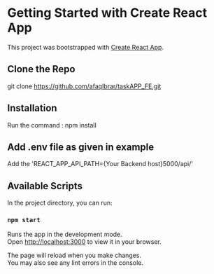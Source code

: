 # Getting Started with Create React App

This project was bootstrapped with [Create React App](https://github.com/facebook/create-react-app).

## Clone the Repo

git clone https://github.com/afaqIbrar/taskAPP_FE.git

## Installation

Run the command : npm install

## Add .env file as given in example

Add the 'REACT_APP_API_PATH={Your Backend host}5000/api/'

## Available Scripts

In the project directory, you can run:

### `npm start`

Runs the app in the development mode.\
Open [http://localhost:3000](http://localhost:3000) to view it in your browser.

The page will reload when you make changes.\
You may also see any lint errors in the console.